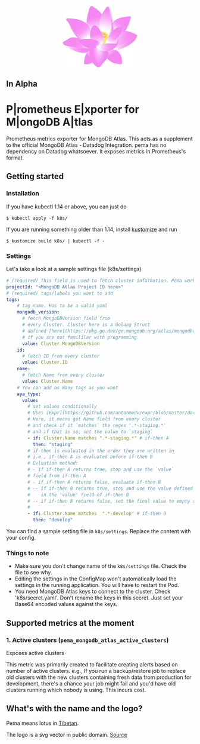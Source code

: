 <p align="center">
    <img src="./logo.svg" width="200">
</p>

## **In Alpha**
# P|rometheus E|xporter for M|ongoDB A|tlas
Prometheus metrics exporter for MongoDB Atlas. This acts as a supplement to the official MongoDB Atlas - Datadog Integration. pema has no dependency on Datadog whatsoever. It exposes metrics in Prometheus's format. 

## Getting started
### Installation
If you have kubectl 1.14 or above, you can just do 
```
$ kubectl apply -f k8s/
```
If you are running something older than 1.14, install [kustomize](https://kubectl.docs.kubernetes.io/installation/kustomize/) and run
```
$ kustomize build k8s/ | kubectl -f -
```
### Settings
Let's take a look at a sample settings file (k8s/settings)
```yaml
# (required) This field is used to fetch cluster information. Pema works on a MongoDB Atlas project.
projectId: "<MongoDB Atlas Project ID here>"
# (required) tags/labels you want to add
tags:
    # tag name. Has to be a valid yaml
    mongodb_version:
      # fetch MongoDBVersion field from 
      # every Cluster. Cluster here is a Golang Struct
      # defined [here](https://pkg.go.dev/go.mongodb.org/atlas/mongodbatlas#Cluster). Just imagine it as a key-value map
      # if you are not famililar with programming
      value: Cluster.MongoDBVersion
    id:
      # fetch ID from every cluster
      value: Cluster.ID
    name:
      # fetch Name from every cluster
      value: Cluster.Name
    # You can add as many tags as you want
    aya_type:
      value:
        # set values conditionally
        # Uses [Expr](https://github.com/antonmedv/expr/blob/master/docs/Language-Definition.md) expressions
        # Here, it means get Name field from every cluster
        # and check if it `matches` the regex '.*-staging.*'
        # and if that is so, set the value to `staging`
        - if: Cluster.Name matches ".*-staging.*" # if-then A
          then: "staging"
        # if-then is evaluated in the order they are written in
        # i.e., if-then A is evaluated before if-then B  
        # Evluation method:
        # - if if-then A returns true, stop and use the `value`
        # field from if-then A
        # - if if-then A returns false, evaluate if-then B
        # -- if if-then B returns true, stop and use the value defined
        #    in the 'value' field of if-then B
        # -- if if-then B returns false, set the final value to empty string "".
        #    
        - if: Cluster.Name matches  ".*-develop" # if-then B
          then: "develop"
```
You can find a sample setting file in `k8s/settings`. Replace the content
with your config. 
### Things to note
- Make sure you don't change name of the `k8s/settings` file. Check the file to see why.
- Editing the settings in the ConfigMap won't automatically load the settings in the running application. You will have to restart the Pod.
- You need MongoDB Atlas keys to connect to the cluster. Check 'k8s/secret.yaml'. Don't rename the keys in this secret. Just set your Base64 encoded values against the  keys. 
## Supported metrics at the moment
### 1. Active clusters (`pema_mongodb_atlas_active_clusters`)

Exposes active clusters

This metric was primarily created to facilitate creating alerts based on number of active clusters. e.g., If you run a backup/restore job to replace old clusters with the new clusters containing fresh data from production for development, there's a chance your job might fail and you'd have old clusters running which nobody is using. This incurs cost. 

## What's with the name and the logo?
Pema means lotus in [Tibetan](https://en.wikipedia.org/wiki/Pema). 

The logo is a svg vector in public domain. [Source ](https://openclipart.org/detail/171674/lotus-blossom)
